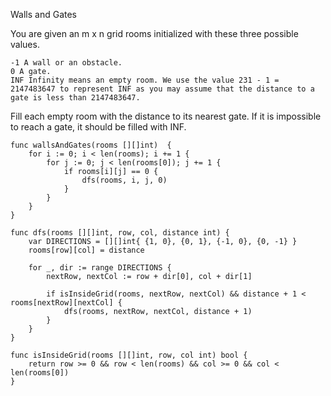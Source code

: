 Walls and Gates

You are given an m x n grid rooms initialized with these three possible values.

    -1 A wall or an obstacle.
    0 A gate.
    INF Infinity means an empty room. We use the value 231 - 1 = 2147483647 to represent INF as you may assume that the distance to a gate is less than 2147483647.

Fill each empty room with the distance to its nearest gate. If it is impossible to reach a gate, it should be filled with INF.

```
func wallsAndGates(rooms [][]int)  {
    for i := 0; i < len(rooms); i += 1 {
        for j := 0; j < len(rooms[0]); j += 1 {
            if rooms[i][j] == 0 {
                dfs(rooms, i, j, 0)
            }
        }
    }
}

func dfs(rooms [][]int, row, col, distance int) {
    var DIRECTIONS = [][]int{ {1, 0}, {0, 1}, {-1, 0}, {0, -1} }
    rooms[row][col] = distance
    
    for _, dir := range DIRECTIONS {
        nextRow, nextCol := row + dir[0], col + dir[1]
        
        if isInsideGrid(rooms, nextRow, nextCol) && distance + 1 < rooms[nextRow][nextCol] {
            dfs(rooms, nextRow, nextCol, distance + 1)
        }
    }
}

func isInsideGrid(rooms [][]int, row, col int) bool {
    return row >= 0 && row < len(rooms) && col >= 0 && col < len(rooms[0])
}
```